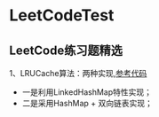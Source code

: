 # LeetCodeTest
## LeetCode练习题精选

1、LRUCache算法：两种实现,[参考代码](https://github.com/Angelswen/LeetCodeTest/blob/master/src/com/vechace/leetcode/LRUCache.java)
- 一是利用LinkedHashMap特性实现；
- 二是采用HashMap + 双向链表实现；
